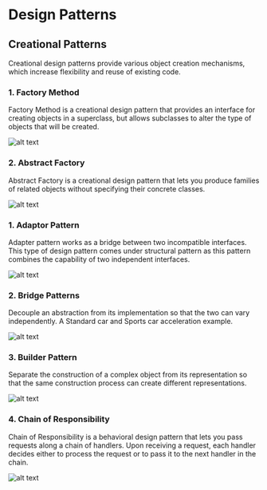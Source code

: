 # Design Patterns

## Creational Patterns
Creational design patterns provide various object creation mechanisms, which increase flexibility and reuse of existing code.

### 1. Factory Method
Factory Method is a creational design pattern that provides an interface for creating objects in a superclass, but allows subclasses to alter the type of objects that will be created.

![alt text](https://refactoring.guru/images/patterns/diagrams/factory-method/structure.png)

### 2. Abstract Factory
Abstract Factory is a creational design pattern that lets you produce families of related objects without specifying their concrete classes.

![alt text](https://refactoring.guru/images/patterns/diagrams/abstract-factory/structure.png)







### 1. Adaptor Pattern
Adapter pattern works as a bridge between two incompatible interfaces. This type of design pattern comes under structural pattern as this pattern combines the capability of two independent interfaces.

![alt text](http://i.imgur.com/ldPLwmp.png)

### 2. Bridge Patterns
Decouple an abstraction from its implementation so that the two can vary independently. A Standard car and Sports car acceleration example.

![alt text](https://spzone-simpleprogrammer.netdna-ssl.com/wp-content/uploads/2015/06/diagram6.png)

### 3. Builder Pattern
Separate the construction of a complex object from its representation so that the same construction process can create different representations.

![alt text](https://refactoring.guru/images/patterns/diagrams/builder/structure.png)

### 4. Chain of Responsibility
Chain of Responsibility is a behavioral design pattern that lets you pass requests along a chain of handlers. Upon receiving a request, each handler decides either to process the request or to pass it to the next handler in the chain.

![alt text](https://refactoring.guru/images/patterns/diagrams/chain-of-responsibility/structure.png)
